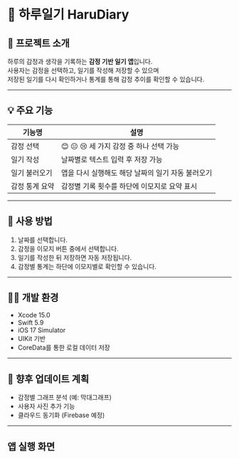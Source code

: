 # 📘 하루일기 HaruDiary

## 📝 프로젝트 소개
하루의 감정과 생각을 기록하는 **감정 기반 일기 앱**입니다.  
사용자는 감정을 선택하고, 일기를 작성해 저장할 수 있으며  
저장된 일기를 다시 확인하거나 통계를 통해 감정 추이를 확인할 수 있습니다.

---

## 💡 주요 기능

| 기능명 | 설명 |
|--------|------|
| 감정 선택 | 😊 😐 😢 세 가지 감정 중 하나 선택 가능 |
| 일기 작성 | 날짜별로 텍스트 입력 후 저장 가능 |
| 일기 불러오기 | 앱을 다시 실행해도 해당 날짜의 일기 자동 불러오기 |
| 감정 통계 요약 | 감정별 기록 횟수를 하단에 이모지로 요약 표시 |

---

## 🧾 사용 방법

1. 날짜를 선택합니다.
2. 감정을 이모지 버튼 중에서 선택합니다.
3. 일기를 작성한 뒤 저장하면 자동 저장됩니다.
4. 감정별 통계는 하단에 이모지별로 확인할 수 있습니다.

---

## 🧑‍💻 개발 환경

- Xcode 15.0
- Swift 5.9
- iOS 17 Simulator
- UIKit 기반
- CoreData를 통한 로컬 데이터 저장

---

## 🌱 향후 업데이트 계획

- 감정별 그래프 분석 (예: 막대그래프)
- 사용자 사진 추가 기능
- 클라우드 동기화 (Firebase 예정)

---
## 앱 실행 화면



